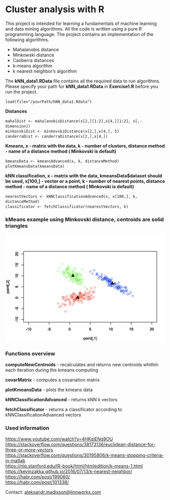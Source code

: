 # Cluster analysis with R

This project is intended for learning a fundamentals of machine learning and data mining
algorithms. All the code is written using a pure R programming language. 
The project contains an implementation of the following algorithms.

* Mahalanobis distance
* Minkowski distance
* Canberra distances
* k-means algorithm
* k nearest neighbor’s algorithm

The **kNN_data1.RData** file contains all the required data to run algorithms.
Please specify your path for **kNN_data1.RData** in
**Exercise1.R** before you run the project.

```
load(file="/yourPath/kNN_data1.Rdata")
```

**Distances**
```
mahalDist <- mahalanobisDistance(x[2,][1:2],x[4,][1:2], x[,-dimension])
minkovskiDist <- minkovskiDistance(x[2,],x[4,], 5)
canderraDist <- canderraDistance(x[2,],x[4,])
```

**Kmeans, x - matrix with the data, k - number of clusters, 
distance method - name of a distance method ( Minkovski is default)**
```
kmeansData <- kmeansAdvanced(x, k, distanceMethod)
plotKmeansData(kmeansData)
```

**kNN classification, x - matrix with the data, kmeansData$dataset should be used, 
x[100,] - vector or a point, 
k - number of nearest points, distance method - name of a distance method ( Minkovski is default)**
```
nearestVectors <- kNNClassificationAdvanced(x, x[100,], k, distanceMethod)
classificator <- fetchClassificator(nearestVectors, k)
```

### kMeans example using Minkovski distance, centroids are solid triangles
![alt text](https://github.com/modulus100/cluster-analysis-R/blob/master/Images/clusters.png "kMeans")

### Functions overview

**computeNewCentroids** - recalculates and returns new centroids whithin each iteration during 
 the kmeans computing
 
**covarMatrix** - computes a covariation matrix
 
**plotKmeansData** - plots the kmeans data

**kNNClassificationAdvanced** - returns kNN k vectors

**fetchClassificator** - returns a classificator according to kNNClassificationAdvanced vectors

### Used information

https://www.youtube.com/watch?v=4HKqjENq9OU  
https://stackoverflow.com/questions/38173136/euclidean-distance-for-three-or-more-vectors  
https://stackoverflow.com/questions/30195806/k-means-stopping-criteria-in-matlab  
https://nlp.stanford.edu/IR-book/html/htmledition/k-means-1.html  
https://kevinzakka.github.io/2016/07/13/k-nearest-neighbor/  
https://habr.com/post/199060/  
https://habr.com/post/101338/  

Contact: aleksandr.madisson@linnworks.com